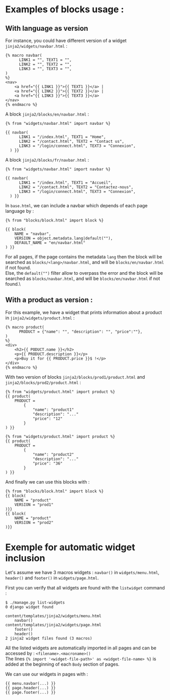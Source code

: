 # Examples of blocks usage :
## With language as version  
For instance, you could have different version of a widget `jinja2/widgets/navbar.html` :
```jinja
{% macro navbar(
      LINK1 = "", TEXT1 = "",
      LINK2 = "", TEXT2 = "",
      LINK3 = "", TEXT3 = "",
)
%}
<nav>
    <a href="{{ LINK1 }}">{{ TEXT1 }}</a> |
    <a href="{{ LINK2 }}">{{ TEXT2 }}</a> |
    <a href="{{ LINK3 }}">{{ TEXT3 }}</a>
</nav>
{% endmacro %}
```

A block `jinja2/blocks/en/navbar.html` :
```jinja
{% from "widgets/navbar.html" import navbar %}

{{ navbar(
      LINK1 = "/index.html", TEXT1 = "Home",
      LINK2 = "/contact.html", TEXT2 = "Contact us",
      LINK3 = "/login/connect.html", TEXT3 = "Connexion",
  ) }}
```
A block `jinja2/blocks/fr/navbar.html` :
```jinja
{% from "widgets/navbar.html" import navbar %}

{{ navbar(
      LINK1 = "/index.html", TEXT1 = "Accueil",
      LINK2 = "/contact.html", TEXT2 = "Contactez-nous",
      LINK3 = "/login/connect.html", TEXT3 = "Connexion",
  ) }}
```

In `base.html`, we can include a navbar which depends of each page language by :
```jinja
{% from "blocks/block.html" import block %}

{{ block(
    NAME = "navbar",
    VERSION = object.metadata.lang|default(""),
    DEFAULT_NAME = "en/navbar.html"
) }}
```
For all pages, if the page contains the metadata `lang` then the block will be searched as `blocks/<lang>/navbar.html`, and will be `blocks/en/navbar.html` if not found.\
Else, the `default("")` filter allow to overpass the error and the block will be searched as `blocks/navbar.html`, and will be `blocks/en/navbar.html` if not found.\

## With a product as version :
For this example, we have a widget that prints information about a product in `jinja2/widgets/product.html` :
```jinja
{% macro product(
      PRODUCT = {"name": "", "description": "", "price":""}, 
)
%}
<div>
    <h2>{{ PODUCT.name }}</h2>
    <p>{{ PRODUCT.description }}</p>
    <p>Buy it for {{ PRODUCT.price }}$ !</p>
</div>
{% endmacro %}
```
With two version of blocks `jinja2/blocks/prod1/product.html` and `jinja2/blocks/prod2/product.html` :
```jinja
{% from "widgets/product.html" import product %}
{{ product(
    PRODUCT = 
        {
            "name": "product1"
            "description": "..."
            "price": "12"
        }
) }}
```
```jinja
{% from "widgets/product.html" import product %}
{{ product(
    PRODUCT = 
        {
            "name": "product2"
            "description": "..."
            "price": "36"
        }
) }}
```
And finally we can use this blocks with :
```jinja
{% from "blocks/block.html" import block %}
{{ block(
    NAME = "product"
    VERSION = "prod1"
)}}
{{ block(
    NAME = "product"
    VERSION = "prod2"
)}}
```

# Exemple for automatic widget inclusion
Let's assume we have 3 macros widgets : `navbar()` in `widgets/menu.html`, `header()` and `footer()` in `widgets/page.html`.

First you can verify that all widgets are found with the `listwidget` command :
```shell
$ ./manage.py list-widgets
0 django widget found

content/templates/jinja2/widgets/menu.html
	navbar()
content/templates/jinja2/widgets/page.html
	footer()
    header()
2 jinja2 widget files found (3 macros)
```
All the listed widgets are automatically imported in all pages and can be accessed by : `<filename>.<macroname>()`\
The lines `{% import '<widget-file-path>' as <widget-file-name> %}` is added at the beginning of each `Body` section of pages.

We can use our widgets in pages with :
```jinja
{{ menu.navbar(...) }}
{{ page.header(...) }}
{{ page.footer(...) }}
```